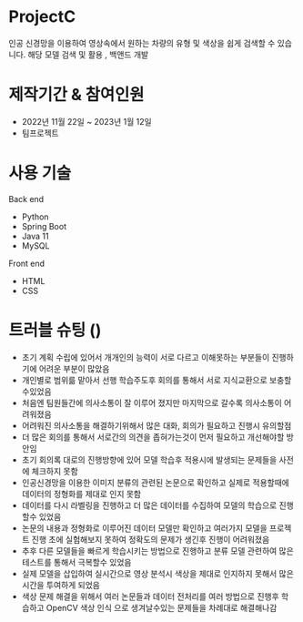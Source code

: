# ProjectC
인공 신경망을 이용하여 영상속에서 원하는 차량의 유형 및 색상을 쉽게 검색할 수 있습니다.
해당 모델 검색 및 활용 , 백앤드 개발

# 제작기간 & 참여인원
- 2022년 11월 22일 ~ 2023년 1월 12일
- 팀프로젝트

# 사용 기술
Back end
- Python
- Spring Boot
- Java 11
- MySQL

Front end
- HTML
- CSS


# 트러블 슈팅 ()
- 초기 계획 수립에 있어서 개개인의 능력이 서로 다르고 이해못하는 부분들이 진행하기에 어려운 부분이 많았음
- 개인별로 범위륾 맡아서 선행 학습주도후 회의를 통해서 서로 지식교환으로 보충할수있었음
- 처음엔 팀원들간에 의사소통이 잘 이루어 졌지만 마지막으로 갈수록 의사소통이 어려워졌음
- 어려워진 의사소통을 해결하기위해서 많은 대화, 회의가 필요하고 진행시 유의할점
- 더 많은 회의를 통해서 서로간의 의견을 좁혀가는것이 먼저 필요하고 개선해야할 방안임
- 초기 회의록 대로의 진행방향에 있어 모델 학습후 적용시에 발생되는 문제들을 사전에 체크하지 못함
- 인공신경망을 이용한 이미지 분류의 관련된 논문으로 확인하고 실제로 적용할때에 데이터의 정형화를 제대로 인지 못함
- 데이터를 다시 라벨링을 진행하고 더 많은 데이터를 수집하여 모델의 학습으로 진행할수 있었음
- 논문의 내용과 정형화로 이루어진 데이터 모델만 확인하고 여러가지 모델을 프로젝트 진행 초에 실험해보지 못하여 정확도의 문제가 생긴후 진행이 어려워졌음
- 추후 다른 모델들을 빠르게 학습시키는 방법으로 진행하고 분류 모델 관련하여 많은 테스트를 통해서 극복할수 있었음
- 실제 모델을 삽입하여 실시간으로 영상 분석시 색상을 제대로 인지하지 못해서 많은 시간을 투여하게 되었음
- 색상 문제 해결을 위해서 여러 논문들과 데이터 전처리를 여러 방법으로 진행후 학습하고 OpenCV 색상 인식 으로 생겨날수있는 문제들을 차례대로 해결해나감

